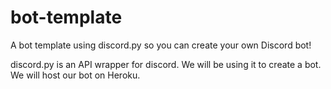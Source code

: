 # bot-template
A bot template using discord.py so you can create your own Discord bot!


discord.py is an API wrapper for discord. We will be using it to create a bot.
We will host our bot on Heroku.
